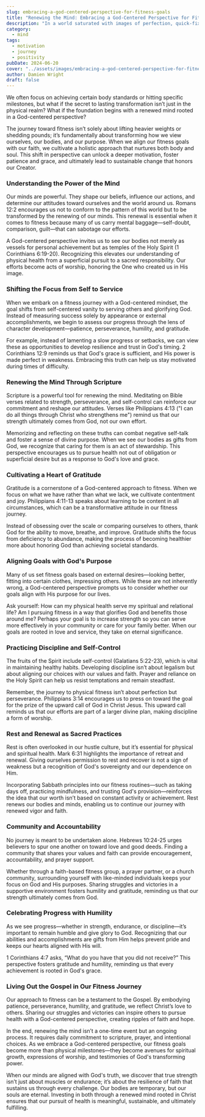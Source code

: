 ```yaml
---
slug: embracing-a-god-centered-perspective-for-fitness-goals
title: "Renewing the Mind: Embracing a God-Centered Perspective for Fitness Goals"
description: "In a world saturated with images of perfection, quick-fix diets, and relentless fitness trends, it’s easy to get caught up in the pursuit of physical excellence at the expense of our spiritual well-being."
category:
  - mind
tags:
  - motivation
  - journey
  - positivity
pubDate: 2024-06-20
cover: "../assets/images/embracing-a-god-centered-perspective-for-fitness-goals.webp"
author: Damien Wright
draft: false
---
```


We often focus on achieving certain body standards or hitting specific milestones, but what if the secret to lasting transformation isn’t just in the physical realm? What if the foundation begins with a renewed mind rooted in a God-centered perspective?

The journey toward fitness isn’t solely about lifting heavier weights or shedding pounds; it’s fundamentally about transforming how we view ourselves, our bodies, and our purpose. When we align our fitness goals with our faith, we cultivate a holistic approach that nurtures both body and soul. This shift in perspective can unlock a deeper motivation, foster patience and grace, and ultimately lead to sustainable change that honors our Creator.

### Understanding the Power of the Mind

Our minds are powerful. They shape our beliefs, influence our actions, and determine our attitudes toward ourselves and the world around us. Romans 12:2 encourages us not to conform to the pattern of this world but to be transformed by the renewing of our minds. This renewal is essential when it comes to fitness because many of us carry mental baggage—self-doubt, comparison, guilt—that can sabotage our efforts.

A God-centered perspective invites us to see our bodies not merely as vessels for personal achievement but as temples of the Holy Spirit (1 Corinthians 6:19-20). Recognizing this elevates our understanding of physical health from a superficial pursuit to a sacred responsibility. Our efforts become acts of worship, honoring the One who created us in His image.

### Shifting the Focus from Self to Service

When we embark on a fitness journey with a God-centered mindset, the goal shifts from self-centered vanity to serving others and glorifying God. Instead of measuring success solely by appearance or external accomplishments, we begin to assess our progress through the lens of character development—patience, perseverance, humility, and gratitude.

For example, instead of lamenting a slow progress or setbacks, we can view these as opportunities to develop resilience and trust in God's timing. 2 Corinthians 12:9 reminds us that God's grace is sufficient, and His power is made perfect in weakness. Embracing this truth can help us stay motivated during times of difficulty.

### Renewing the Mind Through Scripture

Scripture is a powerful tool for renewing the mind. Meditating on Bible verses related to strength, perseverance, and self-control can reinforce our commitment and reshape our attitudes. Verses like Philippians 4:13 ("I can do all things through Christ who strengthens me") remind us that our strength ultimately comes from God, not our own effort.

Memorizing and reflecting on these truths can combat negative self-talk and foster a sense of divine purpose. When we see our bodies as gifts from God, we recognize that caring for them is an act of stewardship. This perspective encourages us to pursue health not out of obligation or superficial desire but as a response to God's love and grace.

### Cultivating a Heart of Gratitude

Gratitude is a cornerstone of a God-centered approach to fitness. When we focus on what we have rather than what we lack, we cultivate contentment and joy. Philippians 4:11-13 speaks about learning to be content in all circumstances, which can be a transformative attitude in our fitness journey.

Instead of obsessing over the scale or comparing ourselves to others, thank God for the ability to move, breathe, and improve. Gratitude shifts the focus from deficiency to abundance, making the process of becoming healthier more about honoring God than achieving societal standards.

### Aligning Goals with God's Purpose

Many of us set fitness goals based on external desires—looking better, fitting into certain clothes, impressing others. While these are not inherently wrong, a God-centered perspective prompts us to consider whether our goals align with His purpose for our lives.

Ask yourself: How can my physical health serve my spiritual and relational life? Am I pursuing fitness in a way that glorifies God and benefits those around me? Perhaps your goal is to increase strength so you can serve more effectively in your community or care for your family better. When our goals are rooted in love and service, they take on eternal significance.

### Practicing Discipline and Self-Control

The fruits of the Spirit include self-control (Galatians 5:22-23), which is vital in maintaining healthy habits. Developing discipline isn’t about legalism but about aligning our choices with our values and faith. Prayer and reliance on the Holy Spirit can help us resist temptations and remain steadfast.

Remember, the journey to physical fitness isn’t about perfection but perseverance. Philippians 3:14 encourages us to press on toward the goal for the prize of the upward call of God in Christ Jesus. This upward call reminds us that our efforts are part of a larger divine plan, making discipline a form of worship.

### Rest and Renewal as Sacred Practices

Rest is often overlooked in our hustle culture, but it’s essential for physical and spiritual health. Mark 6:31 highlights the importance of retreat and renewal. Giving ourselves permission to rest and recover is not a sign of weakness but a recognition of God's sovereignty and our dependence on Him.

Incorporating Sabbath principles into our fitness routines—such as taking days off, practicing mindfulness, and trusting God's provision—reinforces the idea that our worth isn’t based on constant activity or achievement. Rest renews our bodies and minds, enabling us to continue our journey with renewed vigor and faith.

### Community and Accountability

No journey is meant to be undertaken alone. Hebrews 10:24-25 urges believers to spur one another on toward love and good deeds. Finding a community that shares your values and faith can provide encouragement, accountability, and prayer support.

Whether through a faith-based fitness group, a prayer partner, or a church community, surrounding yourself with like-minded individuals keeps your focus on God and His purposes. Sharing struggles and victories in a supportive environment fosters humility and gratitude, reminding us that our strength ultimately comes from God.

### Celebrating Progress with Humility

As we see progress—whether in strength, endurance, or discipline—it’s important to remain humble and give glory to God. Recognizing that our abilities and accomplishments are gifts from Him helps prevent pride and keeps our hearts aligned with His will.

1 Corinthians 4:7 asks, “What do you have that you did not receive?” This perspective fosters gratitude and humility, reminding us that every achievement is rooted in God's grace.

### Living Out the Gospel in Our Fitness Journey

Our approach to fitness can be a testament to the Gospel. By embodying patience, perseverance, humility, and gratitude, we reflect Christ’s love to others. Sharing our struggles and victories can inspire others to pursue health with a God-centered perspective, creating ripples of faith and hope.

In the end, renewing the mind isn’t a one-time event but an ongoing process. It requires daily commitment to scripture, prayer, and intentional choices. As we embrace a God-centered perspective, our fitness goals become more than physical milestones—they become avenues for spiritual growth, expressions of worship, and testimonies of God's transforming power.

When our minds are aligned with God's truth, we discover that true strength isn’t just about muscles or endurance; it’s about the resilience of faith that sustains us through every challenge. Our bodies are temporary, but our souls are eternal. Investing in both through a renewed mind rooted in Christ ensures that our pursuit of health is meaningful, sustainable, and ultimately fulfilling.